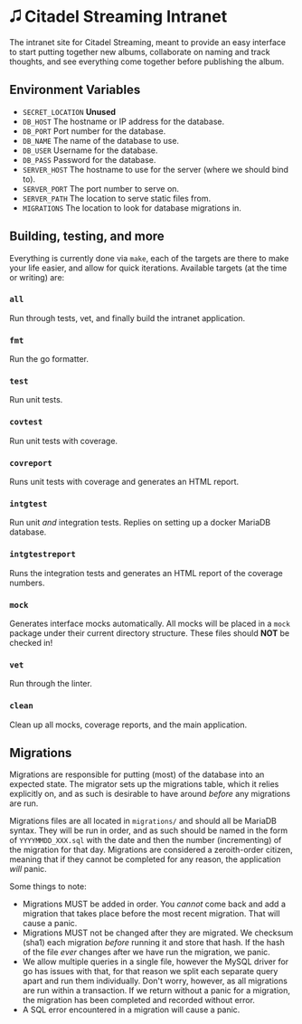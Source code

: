 # 🎜 Citadel Streaming Intranet

The intranet site for Citadel Streaming, meant to provide an easy interface to
start putting together new albums, collaborate on naming and track thoughts, and
see everything come together before publishing the album.

## Environment Variables
 
* `SECRET_LOCATION` **Unused**
* `DB_HOST` The hostname or IP address for the database.
* `DB_PORT` Port number for the database.
* `DB_NAME` The name of the database to use.
* `DB_USER` Username for the database.
* `DB_PASS` Password for the database.
* `SERVER_HOST` The hostname to use for the server (where we should bind to).
* `SERVER_PORT` The port number to serve on.
* `SERVER_PATH` The location to serve static files from.
* `MIGRATIONS` The location to look for database migrations in.

## Building, testing, and more

Everything is currently done via `make`, each of the targets are there to make
your life easier, and allow for quick iterations. Available targets (at the time
or writing) are:

### `all`

Run through tests, vet, and finally build the intranet application.

### `fmt`

Run the go formatter.

### `test`

Run unit tests.

### `covtest`

Run unit tests with coverage.

### `covreport`

Runs unit tests with coverage and generates an HTML report.

### `intgtest`

Run unit _and_ integration tests. Replies on setting up a docker MariaDB
database.

### `intgtestreport`

Runs the integration tests and generates an HTML report of the coverage numbers.

### `mock`

Generates interface mocks automatically. All mocks will be placed in a `mock`
package under their current directory structure. These files should **NOT** be
checked in!

### `vet`

Run through the linter.

### `clean`

Clean up all mocks, coverage reports, and the main application.

## Migrations

Migrations are responsible for putting (most) of the database into an expected
state. The migrator sets up the migrations table, which it relies explicitly on,
and as such is desirable to have around _before_ any migrations are run.

Migrations files are all located in `migrations/` and should all be MariaDB
syntax. They will be run in order, and as such should be named in the form of
`YYYYMMDD_XXX.sql` with the date and then the number (incrementing) of the
migration for that day. Migrations are considered a zeroith-order citizen,
meaning that if they cannot be completed for any reason, the application _will_
panic.

Some things to note:  
* Migrations MUST be added in order. You _cannot_ come back and add a migration
  that takes place before the most recent migration. That will cause a panic.
* Migrations MUST not be changed after they are migrated. We checksum (sha1)
  each migration _before_ running it and store that hash. If the hash of the
  file _ever_ changes after we have run the migration, we panic.
* We allow multiple queries in a single file, however the MySQL driver for go
  has issues with that, for that reason we split each separate query apart and
  run them individually. Don't worry, however, as all migrations are run within
  a transaction. If we return without a panic for a migration, the migration has
  been completed and recorded without error.
* A SQL error encountered in a migration will cause a panic.
